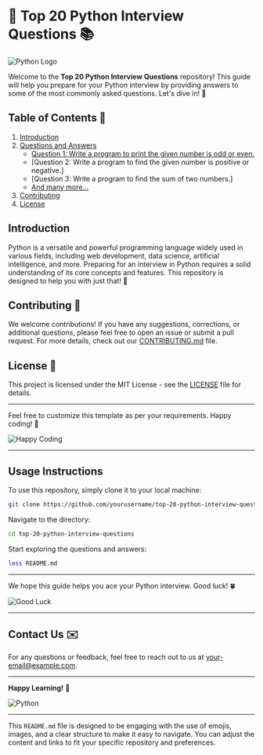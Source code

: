 
# 🐍 Top 20 Python Interview Questions 📚

![Python Logo](https://www.python.org/static/community_logos/python-logo-master-v3-TM.png)


Welcome to the **Top 20 Python Interview Questions** repository! This guide will help you prepare for your Python interview by providing answers to some of the most commonly asked questions. Let's dive in! 🚀

## Table of Contents 📜

1. [Introduction](#introduction)
2. [Questions and Answers](#questions-and-answers)
    - [Question 1: Write a program to print the given number is odd or even.](#question-1-what-is-python)
    - [Question 2: Write a program to find the given number is positive or negative.]
    - [Question 3: Write a program to find the sum of two numbers.]
    - [And many more...](#and-many-more)
3. [Contributing](#contributing)
4. [License](#license)

## Introduction

Python is a versatile and powerful programming language widely used in various fields, including web development, data science, artificial intelligence, and more. Preparing for an interview in Python requires a solid understanding of its core concepts and features. This repository is designed to help you with just that! 🎯


## Contributing 🤝

We welcome contributions! If you have any suggestions, corrections, or additional questions, please feel free to open an issue or submit a pull request. For more details, check out our [CONTRIBUTING.md](CONTRIBUTING.md) file.

## License 📄

This project is licensed under the MIT License - see the [LICENSE](LICENSE) file for details.

---

Feel free to customize this template as per your requirements. Happy coding! 🎉

![Happy Coding](https://media.giphy.com/media/26tn33aiTi1jkl6H6/giphy.gif)

---

## Usage Instructions

To use this repository, simply clone it to your local machine:

```bash
git clone https://github.com/yourusername/top-20-python-interview-questions.git
```

Navigate to the directory:

```bash
cd top-20-python-interview-questions
```

Start exploring the questions and answers:

```bash
less README.md
```

---

We hope this guide helps you ace your Python interview. Good luck! 🍀

![Good Luck](https://media.giphy.com/media/l0HlNQ03J5JxX6lva/giphy.gif)

---

## Contact Us ✉️

For any questions or feedback, feel free to reach out to us at [your-email@example.com](mailto:your-email@example.com).

---

**Happy Learning!** 🌟

![Python](https://www.python.org/static/community_logos/python-logo.png)

---

This `README.md` file is designed to be engaging with the use of emojis, images, and a clear structure to make it easy to navigate. You can adjust the content and links to fit your specific repository and preferences.
